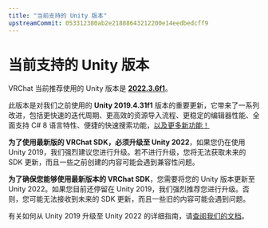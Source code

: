 ```yaml
---
title: "当前支持的 Unity 版本"
upstreamCommit: 053312380ab2e21888643212200e14eedbedcff9
---
```


# 当前支持的 Unity 版本

VRChat 当前推荐使用的 Unity 版本是 [**2022.3.6f1**](https://unity.com/releases/editor/whats-new/2022.3.6)。

此版本是对我们之前使用的 **Unity 2019.4.31f1** 版本的重要更新，它带来了一系列改进，包括更快速的迭代周期、更高效的资源导入流程、更稳定的编辑器性能、全面支持 C# 8 语言特性、便捷的快速搜索功能，[以及更多新功能！](https://unity.com/releases/lts)

**为了使用最新版的 VRChat SDK，必须升级至 Unity 2022**，如果您仍在使用 Unity 2019，我们强烈建议您进行升级。若不进行升级，您将无法获取未来的 SDK 更新，而且一些之前创建的内容可能会遇到兼容性问题。

**为了确保您能够使用最新版本的 VRChat SDK**，您需要将您的 Unity 版本更新至 Unity 2022。如果您目前还停留在 Unity 2019，我们强烈推荐您进行升级。否则，您可能无法接收到未来的 SDK 更新，而且一些旧的内容可能会遇到问题。

有关如何从 Unity 2019 升级至 Unity 2022 的详细指南，请[查阅我们的文档](/creators.vrchat.com/sdk/upgrade/unity-2022)。
